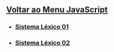 

## [Voltar ao Menu JavaScript](../menu-javascript.md)

- ### [Sistema Léxico 01](sistema-lexico-01.md)

- ### [Sistema Léxico 02](sistema-lexico-02.md)
